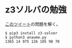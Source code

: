 z3ソルバの勉強
===

[このツイート](https://twitter.com/aty_carbuncle/status/1224323674372657156)の問題を解く。

```
$ pip3 install z3-solver
$ python3 anaume.py
1365 14 975 126 105 98 70
```
